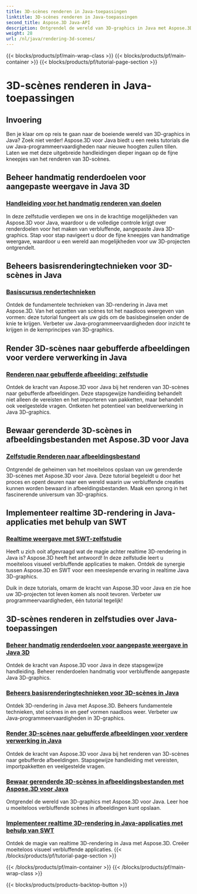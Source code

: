 ```yaml
---
title: 3D-scènes renderen in Java-toepassingen
linktitle: 3D-scènes renderen in Java-toepassingen
second_title: Aspose.3D Java-API
description: Ontgrendel de wereld van 3D-graphics in Java met Aspose.3D-tutorials. Beheers moeiteloos handmatige weergave, basistechnieken, beeldverwerking en realtime weergave.
weight: 28
url: /nl/java/rendering-3d-scenes/
---
```


{{< blocks/products/pf/main-wrap-class >}}
{{< blocks/products/pf/main-container >}}
{{< blocks/products/pf/tutorial-page-section >}}

# 3D-scènes renderen in Java-toepassingen

## Invoering

Ben je klaar om op reis te gaan naar de boeiende wereld van 3D-graphics in Java? Zoek niet verder! Aspose.3D voor Java biedt u een reeks tutorials die uw Java-programmeervaardigheden naar nieuwe hoogten zullen tillen. Laten we met deze uitgebreide handleidingen dieper ingaan op de fijne kneepjes van het renderen van 3D-scènes.

## Beheer handmatig renderdoelen voor aangepaste weergave in Java 3D
### [Handleiding voor het handmatig renderen van doelen](./manual-render-targets/)

In deze zelfstudie verdiepen we ons in de krachtige mogelijkheden van Aspose.3D voor Java, waardoor u de volledige controle krijgt over renderdoelen voor het maken van verbluffende, aangepaste Java 3D-graphics. Stap voor stap navigeert u door de fijne kneepjes van handmatige weergave, waardoor u een wereld aan mogelijkheden voor uw 3D-projecten ontgrendelt.

## Beheers basisrenderingtechnieken voor 3D-scènes in Java
### [Basiscursus rendertechnieken](./basic-rendering/)

Ontdek de fundamentele technieken van 3D-rendering in Java met Aspose.3D. Van het opzetten van scènes tot het naadloos weergeven van vormen: deze tutorial fungeert als uw gids om de basisbeginselen onder de knie te krijgen. Verbeter uw Java-programmeervaardigheden door inzicht te krijgen in de kernprincipes van 3D-graphics.

## Render 3D-scènes naar gebufferde afbeeldingen voor verdere verwerking in Java
### [Renderen naar gebufferde afbeelding: zelfstudie](./render-to-buffered-image/)

Ontdek de kracht van Aspose.3D voor Java bij het renderen van 3D-scènes naar gebufferde afbeeldingen. Deze stapsgewijze handleiding behandelt niet alleen de vereisten en het importeren van pakketten, maar behandelt ook veelgestelde vragen. Ontketen het potentieel van beeldverwerking in Java 3D-graphics.

## Bewaar gerenderde 3D-scènes in afbeeldingsbestanden met Aspose.3D voor Java
### [Zelfstudie Renderen naar afbeeldingsbestand](./render-to-file/)

Ontgrendel de geheimen van het moeiteloos opslaan van uw gerenderde 3D-scènes met Aspose.3D voor Java. Deze tutorial begeleidt u door het proces en opent deuren naar een wereld waarin uw verbluffende creaties kunnen worden bewaard in afbeeldingsbestanden. Maak een sprong in het fascinerende universum van 3D-graphics.

## Implementeer realtime 3D-rendering in Java-applicaties met behulp van SWT
### [Realtime weergave met SWT-zelfstudie](./real-time-rendering-swt/)

Heeft u zich ooit afgevraagd wat de magie achter realtime 3D-rendering in Java is? Aspose.3D heeft het antwoord! In deze zelfstudie leert u moeiteloos visueel verbluffende applicaties te maken. Ontdek de synergie tussen Aspose.3D en SWT voor een meeslepende ervaring in realtime Java 3D-graphics.

Duik in deze tutorials, omarm de kracht van Aspose.3D voor Java en zie hoe uw 3D-projecten tot leven komen als nooit tevoren. Verbeter uw programmeervaardigheden, één tutorial tegelijk!
## 3D-scènes renderen in zelfstudies over Java-toepassingen
### [Beheer handmatig renderdoelen voor aangepaste weergave in Java 3D](./manual-render-targets/)
Ontdek de kracht van Aspose.3D voor Java in deze stapsgewijze handleiding. Beheer renderdoelen handmatig voor verbluffende aangepaste Java 3D-graphics.
### [Beheers basisrenderingtechnieken voor 3D-scènes in Java](./basic-rendering/)
Ontdek 3D-rendering in Java met Aspose.3D. Beheers fundamentele technieken, stel scènes in en geef vormen naadloos weer. Verbeter uw Java-programmeervaardigheden in 3D-graphics.
### [Render 3D-scènes naar gebufferde afbeeldingen voor verdere verwerking in Java](./render-to-buffered-image/)
Ontdek de kracht van Aspose.3D voor Java bij het renderen van 3D-scènes naar gebufferde afbeeldingen. Stapsgewijze handleiding met vereisten, importpakketten en veelgestelde vragen.
### [Bewaar gerenderde 3D-scènes in afbeeldingsbestanden met Aspose.3D voor Java](./render-to-file/)
Ontgrendel de wereld van 3D-graphics met Aspose.3D voor Java. Leer hoe u moeiteloos verbluffende scènes in afbeeldingen kunt opslaan.
### [Implementeer realtime 3D-rendering in Java-applicaties met behulp van SWT](./real-time-rendering-swt/)
Ontdek de magie van realtime 3D-rendering in Java met Aspose.3D. Creëer moeiteloos visueel verbluffende applicaties.
{{< /blocks/products/pf/tutorial-page-section >}}

{{< /blocks/products/pf/main-container >}}
{{< /blocks/products/pf/main-wrap-class >}}

{{< blocks/products/products-backtop-button >}}
